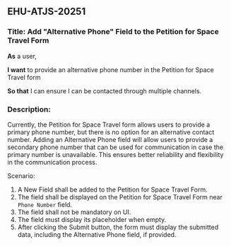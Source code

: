 ## EHU-ATJS-20251

### Title: Add "Alternative Phone" Field to the Petition for Space Travel Form
**As** a user,

**I want** to provide an alternative phone number in the Petition for Space Travel form 

**So that** I can ensure I can be contacted through multiple channels.

### Description:
Currently, the Petition for Space Travel form allows users to provide a primary phone number, but there is no option for an alternative contact number. Adding an Alternative Phone field will allow users to provide a secondary phone number that can be used for communication in case the primary number is unavailable. This ensures better reliability and flexibility in the communication process.

Scenario:
1. A New Field shall be added to the Petition for Space Travel Form.
2. The field shall be displayed on the Petition for Space Travel Form near `Phone Number` field.
3. The field shall not be mandatory on UI.
4. The field must display its placeholder when empty. 
5. After clicking the Submit button, the form must display the submitted data, including the Alternative Phone field, if provided.
